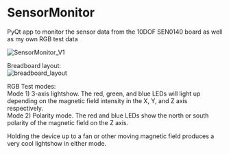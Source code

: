 # SensorMonitor
PyQt app to monitor the sensor data from the 10DOF SEN0140 board as well as my own RGB test data

![SensorMonitor_V1](https://user-images.githubusercontent.com/10580033/113110450-f299a700-91bb-11eb-9b13-60a44e38f393.png)

Breadboard layout:  
![breadboard_layout](https://user-images.githubusercontent.com/10580033/113110452-f3323d80-91bb-11eb-83c3-0d74dca7cfb2.jpeg)


RGB Test modes:  
Mode 1) 3-axis lightshow. The red, green, and blue LEDs will light up depending on the magnetic field intensity in the X, Y, and Z axis respectively.   
Mode 2) Polarity mode. The red and blue LEDs show the north or south polarity of the magnetic field on the Z axis.  
  
Holding the device up to a fan or other moving magnetic field produces a very cool lightshow in either mode.
